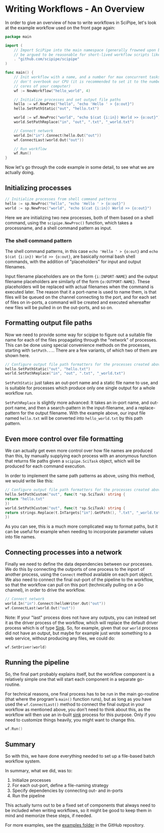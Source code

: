 # Writing Workflows - An Overview

In order to give an overview of how to write workflows in SciPipe, let's look
at the example workflow used on the front page again:

```go
package main

import (
    // Import SciPipe into the main namespace (generally frowned upon but could
    // be argued to be reasonable for short-lived workflow scripts like this)
    . "github.com/scipipe/scipipe"
)

func main() {
    // Init workflow with a name, and a number for max concurrent tasks, so we
    // don't overbook our CPU (it is recommended to set it to the number of CPU
    // cores of your computer)
    wf := NewWorkflow("hello_world", 4)

    // Initialize processes and set output file paths
    hello := wf.NewProc("hello", "echo 'Hello ' > {o:out}")
    hello.SetPathStatic("out", "hello.txt")

    world := wf.NewProc("world", "echo $(cat {i:in}) World >> {o:out}")
    world.SetPathReplace("in", "out", ".txt", "_world.txt")

    // Connect network
    world.In("in").Connect(hello.Out("out"))
    wf.ConnectLast(world.Out("out"))

    // Run workflow
    wf.Run()
}
```

Now let's go through the code example in some detail, to see what we are
actually doing.

## Initializing processes

```go
// Initialize processes from shell command patterns
hello := sp.NewProc("hello", "echo 'Hello ' > {o:out}")
world := sp.NewProc("world", "echo $(cat {i:in}) World >> {o:out}")
```

Here we are initializing two new processes, both of them based on a shell
command, using the `scipipe.NewProc()` function, which takes a processname, and
a shell command pattern as input.

### The shell command pattern

The shell command patterns, in this case `echo 'Hello ' > {o:out}` and
`echo $(cat {i:in}) World >> {o:out}`, are basically normal bash
shell commands, with the addition of "placeholders" for input and output
filenames.

Input filename placeholders are on the form `{i:INPORT-NAME}` and the output
filename placeholders are similarly of the form `{o:OUTPORT-NAME}`.  These
placeholders will be replaced with actual filenames when the command is
executed later. The reason that it a port-name is used to name them, is that
files will be queued on the channel connecting to the port, and for each set of
files on in-ports, a command will be created and executed whereafter new files
will be pulled in on the out-ports, and so on.

## Formatting output file paths

Now we need to provide some way for scipipe to figure out a suitable file name
for each of the files propagating through the "network" of processes.  This can
be done using special convenience methods on the processes, starting with
`SetPath...`. There are a few variants, of which two of them are shown here.


```go
// Configure output file path formatters for the processes created above
hello.SetPathStatic("out", "hello.txt")
world.SetPathReplace("in", "out", ".txt", "_world.txt")
```

`SetPathStatic` just takes an out-port name and a static file name to use, and
is suitable for processes which produce only one single output for a whole
workflow run.

`SetPathReplace` is slightly more advanced: It takes an in-port name, and
out-port name, and then a search-pattern in the input-filename, and a
replace-pattern for the output filename.  With the example above, our input
file named `hello.txt` will be converted into `hello_world.txt` by this path
pattern.

## Even more control over file formatting

We can actually get even more control over how file names are produced than
this, by manually supplying each process with an anonymous function that
returns file paths given a `scipipe.SciTask` object, which will be produced for
each command execution.

In order to implement the same path patterns as above, using this method, we
would write like this:

```go
// Configure output file path formatters for the processes created above
hello.SetPathCustom("out", func(t *sp.SciTask) string {
return "hello.txt"
})
world.SetPathCustom("out", func(t *sp.SciTask) string {
return strings.Replace(t.InTargets["in"].GetPath(), ".txt", "_world.txt", -1)
})
```

As you can see, this is a much more complicated way to format paths, but it can
be useful for example when needing to incorporate parameter values into file
names.

## Connecting processes into a network

Finally we need to define the data dependencies between our processes.  We do
this by connecting the outports of one process to the inport of another
process, using the `Connect` method available on each port object. We also need
to connect the final out-port of the pipeline to the workflow, so that the
workflow can pull on this port (technically pulling on a Go channel), in order
to drive the workflow.

```go
// Connect network
world.In("in").Connect(helloWriter.Out("out"))
wf.ConnectLast(world.Out("out"))
```

Note: If your "last" process does not have any outputs, you can instead set it
as the driver process of the workflow, which will replace the default driver
process which is of type [Sink](https://godoc.org/github.com/scipipe/scipipe#Sink).
So, for example, given that our `world` process did not have an output, but
maybe for example just wrote something to a web service, without producing any
files, we could do:

```go
wf.SetDriver(world)
```

## Running the pipeline

So, the final part probably explains itself, but the workflow component is a
relatively simple one that will start each component in a separate go-routine.

For technical reasons, one final process has to be run in the main go-routine
(that where the program's `main()` function runs), but as long as you have used
the `wf.ConnectLast()` method to connect the final output in your workflow as
mentioned above, you don't need to think about this, as the workflow will then
use an in-built [sink](https://godoc.org/github.com/scipipe/scipipe#Sink)
process for this purpose. Only if you need to customize things heavily, you
might want to change this.

```go
wf.Run()
```
## Summary

So with this, we have done everything needed to set up a file-based batch workflow system.

In summary, what we did, was to:

1. Initialize processes
2. For each out-port, define a file-naming strategy
3. Specify dependencies by connecting out- and in-ports
4. Run the pipeline

This actually turns out to be a fixed set of components that always need to be
included when writing workflows, so it might be good to keep them in mind and
memorize these steps, if needed.

For more examples, see the [examples folder](https://github.com/scipipe/scipipe/tree/master/examples)
in the GitHub repository.
